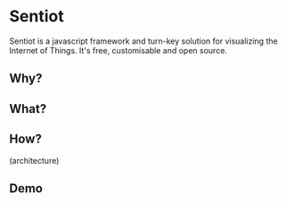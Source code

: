 # Sentiot
Sentiot is a javascript framework and turn-key solution for visualizing the Internet of Things. It's free, customisable and open source.

## Why? 

## What?

## How?
(architecture) 

## Demo
